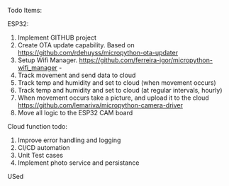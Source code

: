 Todo Items:

ESP32:
1. Implement GITHUB project
2. Create OTA update capability. Based on https://github.com/rdehuyss/micropython-ota-updater 
3. Setup Wifi Manager. https://github.com/ferreira-igor/micropython-wifi_manager - <Completed>
4. Track movement and send data to cloud
5. Track temp and humidity and set to cloud (when movement occurs)
6. Track temp and humidity and set to cloud (at regular intervals, hourly)
7. When movement occurs take a picture, and upload it to the cloud https://github.com/lemariva/micropython-camera-driver
8. Move all logic to the ESP32 CAM board

Cloud function todo:
1. Improve error handling and logging
2. CI/CD automation
3. Unit Test cases
4. Implement photo service and persistance

USed